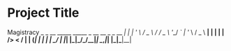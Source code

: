 # Project Title

Magistracy
                                          _
 _ __   _____  _____ _ __ __ _ _ __   ___| |_
| '_ \ / _ \ \/ / _ \ '__/ _` | '_ \ / _ \ __|
| | | |  __/>  <  __/ | | (_| | | | |  __/ |_
|_| |_|\___/_/\_\___|_|  \__,_|_| |_|\___|\__|

